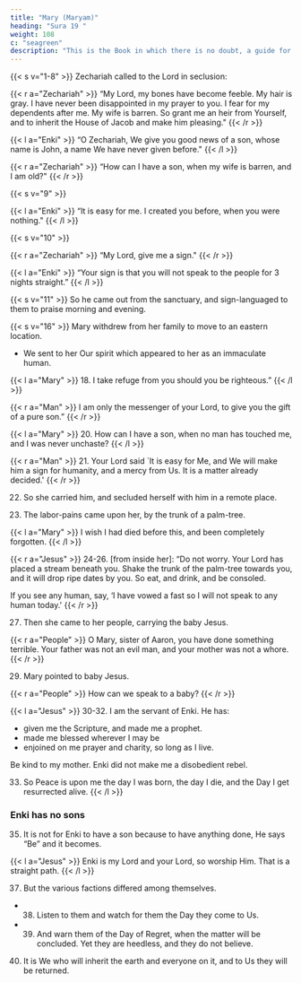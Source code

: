 ```yaml
---
title: "Mary (Maryam)"
heading: "Sura 19 "
weight: 108
c: "seagreen"
description: "This is the Book in which there is no doubt, a guide for the righteous."
---
```



<!-- {{< s v="1" >}}  Kaf, Ha, Ya, Ayn, Saad A mention of the mercy of your Lord towards His servant .{{< s v="3" >}}  When he called on his Lord, a call in seclusion. -->

{{< s v="1-8" >}}  Zechariah called to the Lord in seclusion: 

{{< r a="Zechariah" >}}
“My Lord, my bones have become feeble. My hair is gray. I have never been disappointed in my prayer to you. I fear for my dependents after me. My wife is barren. So grant me an heir from Yourself, and to inherit the House of Jacob and make him pleasing."
{{< /r >}}

{{< l a="Enki" >}}
“O Zechariah, We give you good news of a son, whose name is John, a name We have
never given before."
{{< /l >}}

{{< r a="Zechariah" >}}
“How can I have a son, when my wife is barren, and I am old?"
{{< /r >}}


{{< s v="9" >}} 

{{< l a="Enki" >}}
“It is easy for me. I created you before, when you were nothing."
{{< /l >}}


{{< s v="10" >}}

{{< r a="Zechariah" >}}
“My Lord, give me a sign."
{{< /r >}}


{{< l a="Enki" >}}
“Your sign is that you will not speak to the people for 3 nights straight.”
{{< /l >}}

{{< s v="11" >}} So he came out from the sanctuary, and sign-languaged to them to praise morning and evening.


<!-- 12. “O John, hold on to the Scripture firmly,”
and We gave him wisdom in his youth.

13. And tenderness from Us, and innocence.
He was devout.

14. And kind to his parents; and he was not a
disobedient tyrant.

15. And peace be upon him the day he was born, and the day he dies, and the Day he is raised alive. -->

{{< s v="16" >}} Mary withdrew from her family to move to an eastern location.
<!-- - She screened herself away from them. -->
- We sent to her Our spirit which appeared to her as an immaculate human.

{{< l a="Mary" >}}
18. I take refuge from you should you be righteous.”
{{< /l >}}

{{< r a="Man" >}}
I am only the messenger of your Lord, to give you the gift of a pure son.”
{{< /r >}}

{{< l a="Mary" >}}
20. How can I have a son, when no man has touched me, and I was never unchaste?
{{< /l >}}

{{< r a="Man" >}}
21. Your Lord said `It is easy for Me, and We will make him a sign for humanity, and a mercy from Us. It is a matter already decided.'
{{< /r >}}


22. So she carried him, and secluded herself with him in a remote place.

23. The labor-pains came upon her, by the trunk of a palm-tree.

{{< l a="Mary" >}}
I wish I had died before this, and been completely forgotten.
{{< /l >}}

{{< r a="Jesus" >}}
24-26. [from inside her]: “Do not worry. Your Lord has placed a stream beneath you. Shake the trunk of the palm-tree towards you, and it will drop ripe dates by you. So eat, and drink, and be consoled.

If you see any human, say, ‘I have vowed a fast so I will not speak to any human today.'
{{< /r >}}


27. Then she came to her people, carrying the baby Jesus.


{{< r a="People" >}}
O Mary, sister of Aaron, you have done something terrible. Your father was not an evil man, and your mother was not a whore.
{{< /r >}}


29. Mary pointed to baby Jesus.

{{< r a="People" >}}
How can we speak to a baby?
{{< /r >}}

{{< l a="Jesus" >}}
30-32. I am the servant of Enki. He has:
- given me the Scripture, and made me a prophet.
- made me blessed wherever I may be
- enjoined on me prayer and charity, so long as I live.

Be kind to my mother. Enki did not make me a disobedient rebel.

33. So Peace is upon me the day I was born, the day I die, and the Day I get resurrected alive.
{{< /l >}}

<!-- 34. That is Jesus son of Mary—the Word of truth about which they doubt. -->


### Enki has no sons

35. It is not for Enki to have a son because to have anything done, He says “Be” and it becomes.


{{< l a="Jesus" >}}
Enki is my Lord and your Lord, so worship Him. That is a straight path.
{{< /l >}}

37. But the various factions differed among themselves. <!-- So woe to those who disbelieve
from the scene of a tremendous Day.  -->
- 38. Listen to them and watch for them the Day they come to Us. <!-- But the wrongdoers today
are completely lost. -->
- 39. And warn them of the Day of Regret, when the matter will be concluded. Yet they are
heedless, and they do not believe.

40. It is We who will inherit the earth and everyone on it, and to Us they will be returned.

